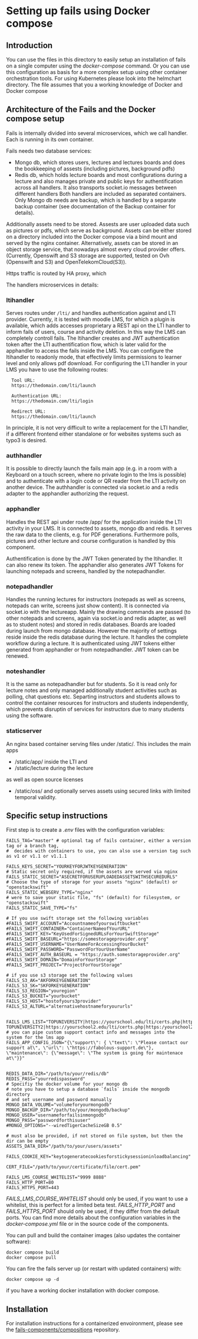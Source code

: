 # Setting up fails using Docker compose
## Introduction
You can use the files in this directory to easily setup an installation of fails on a single computer using the *docker-compose* command. Or you can use this configuration as basis for a more complex setup using other container orchestration tools. For using Kubernetes please look into the helmchart directory. The file assumes that you a working knowledge of Docker and Docker compose

## Architecture of the Fails and the Docker compose setup
Fails is internally divided into several microservices, which we call handler.
Each is running in its own container.

Fails needs two database services:
- Mongo db, which stores users, lectures and lectures boards and does the bookkeeping of assests (including pictures, background pdfs)
- Redis db, which holds lecture boards and most configurations during a lecture and also manages private and public keys for authentification across all handlers. It also transports socket.io messages between different handlers
Both handlers are included as separated containers. Only Mongo db needs are backup, which is handled by a separate backup container (see documentation of the Backup container for details).

Additionally assets need to be stored. Assests are user uploaded data such as pictures or pdfs, which serve as background.
Assets can be either stored on a directory included into the Docker compose via a bind mount and served by the nginx container.
Alternatively, assets can be stored in an object storage service, that nowadays almost every cloud provider offers. (Currently, Openswift and S3 storage are supported, tested on Ovh (Openswift and S3) and OpenTelekomCloud(S3)).

Https traffic is routed by HA proxy, which 

The handlers microservices in details:
### ltihandler
Serves routes under `/lti/` and handles authentication against and LTI provider.
Currently, it is tested with moodle LMS, for which a plugin is available, which adds accesses proprietary a REST api on the LTI handler to inform fails of users, course and activity deletion. In this way the LMS can completely controll fails.
The ltihandler creates and JWT authentication token after the LTI authentification flow, which is later valid for the apphandler to access the fails inside the LMS.
You can configure the ltihandler to readonly mode, that effectively limits permissions to learner level and only allows pdf download.
For configuring the LTI handler in your LMS you have to use the following routes:
```
  Tool URL:
  https://thedomain.com/lti/launch

  Authentication URL:
  https://thedomain.com/lti/login

  Redirect URL:
  https://thedomain.com/lti/launch
```

In principle, it is not very difficult to write a replacement for the LTI handler, if a different frontend either standalone or for websites systems such as typo3 is desired.
  
### authhandler
It is possible to directly launch the fails main app (e.g. in a room with a Keyboard on a touch screen, where no private login to the lms is possible) and to authenticate with a login code or QR reader from the LTI activity on another device. 
The authhandler is connected via socket.io and a redis adapter to the apphandler authorizing the request.

### apphandler
Handles the REST api under route /app/ for the application inside the LTI activity in your LMS.
It is connected to assets, mongo db and redis.
It serves the raw data to the clients, e.g. for PDF generations.
Furthermore polls, pictures and other lecture and course configuration is handled by this component.

Authentification is done by the JWT Token generated by the ltihandler. It can also renew its token.
The apphandler also generates JWT Tokens for launching notepads and screens, handled by the notepadhandler.

### notepadhandler
Handles the running lectures for instructors (notepads as well as screens, notepads can write, screens just show content). 
It is connected via socket.io with the lectureapp.
Mainly the drawing commands are passed (to other notepads and screens, again via socket.io and redis adapter, as well as to student notes) and stored in redis databases. Boards are loaded during launch from mongo database. However the majority of settings reside inside the redis database during the lecture.
It handles the complete workflow during a lecture. 
It is authenticated using JWT tokens either generated from apphandler or from notepadhandler.
JWT token can be renewed.

### noteshandler
It is the same as notepadhandler but for students.
So it is read only for lecture notes and only managed additionally student activities such as polling, chat questions etc.
Separting instructors and students allows to control the container resources for instructors and students independently, which prevents disruptin of services for instructors due to many students using the software.

### staticserver
An nginx based container serving files under /static/.
This includes the main apps 
- /static/app/ inside the LTI and 
- /static/lecture during the lecture

as well as open source licenses
- /static/oss/
and optionally serves assets using secured links with limited temporal validity.



## Specific setup instructions
First step is to create a *.env* files with the configuration variables:
```
FAILS_TAG="master" # optional tag of fails container, either a version tag or a branch tag,
#  decides with containers to use, you can also use a version tag such as v1 or v1.1 or v1.1.1

FAILS_KEYS_SECRET="YOURKEYFORJWTKEYGENERATION"
# Static secret only required, if the assets are served via nginx
FAILS_STATIC_SECRET="ASECRETFORUSERUPLOADEDASSETSWITHSECUREDURLS"
# Choose the type of storage for your assets "nginx" (default) or "openstackswift"
FAILS_STATIC_WEBSERV_TYPE="nginx"
# were to save your static file, "fs" (default) for filesystem, or "openstackswift"
FAILS_STATIC_SAVE_TYPE="fs"

# If you use swift storage set the following variables
#FAILS_SWIFT_ACCOUNT="Accountnameofyourswiftbucket"
#FAILS_SWIFT_CONTAINER="ContainerNameofYourURL"
#FAILS_SWIFT_KEY="KeyUsedForSignedURLsForYourSwiftStorage"
#FAILS_SWIFT_BASEURL="https://somestorageprovider.org"
#FAILS_SWIFT_USERNAME="UserNameForAccessingYourBucket"
#FAILS_SWIFT_PASSWORD="PasswordForYourUserName"
#FAILS_SWIFT_AUTH_BASEURL = "https://auth.somestorageprovider.org"
#FAILS_SWIFT_DOMAIN="DomainForYourStorage"
#FAILS_SWIFT_PROJECT="ProjectForYourStorage"

# if you use s3 storage set the following values
FAILS_S3_AK="AKFORKEYGENERATION"
FAILS_S3_SK="SKFORKEYGENERATION"
FAILS_S3_REGION="youregion"
FAILS_S3_BUCKET="yourbucket"
FAILS_S3_HOST="hostofyours3provider"
FAILS_S3_ALTURL="alternativehostnameforyoururls"


FAILS_LMS_LIST="TOPUNIVERSITY|https://yourschool.edu/lti/certs.php|https:/yourschool.edu/lti/token.php|https://yourschool.edu/lti/auth.php|yourschool.edu/ TOPUNIVERSITY2|https://yourschool2.edu/lti/certs.php|https:/yourschool2.edu/lti/token.php|https://yourschool2.edu/lti/auth.php|yourschool2.edu/"
# you can pipe custom support contact info and messages into the system for the lms app
FAILS_APP_CONFIG_JSON="{\"support\": { \"text\": \"Please contact our support at\", \"url\": \"https://fabolous-support.de\"}, \"maintenance\": {\"message\": \"The system is going for maintenace at\"}}"


REDIS_DATA_DIR="/path/to/your/redis/db"
REDIS_PASS="yourredispassword"
# Specifiy the docker volume for your mongo db
# note you have to setup a database `fails` inside the mongodb directory 
# and set username and password manually
MONGO_DATA_VOLUME="volumeforyourmongodb"
MONGO_BACKUP_DIR="/path/to/your/mongodb/backup"
MONGO_USER="usernameforfailsinmongodb"
MONGO_PASS="passwordforthisuser"
#MONGO_OPTIONS="--wiredTigerCacheSizeGB 0.5"

# must also be provided, if not stored on file system, but then the dir can be empty
ASSETS_DATA_DIR="/path/to/your/users/assets"

FAILS_COOKIE_KEY="keytogeneratecookiesforstickysessioninloadbalancing"

CERT_FILE="/path/to/your/certificate/file/cert.pem"

FAILS_LMS_COURSE_WHITELIST="9999 8888"
FAILS_HTTP_PORT=80
FAILS_HTTPS_PORT=443

```
*FAILS_LMS_COURSE_WHITELIST* should only be used, if you want to use a whitelist, this is perfect for a limited beta test. *FAILS_HTTP_PORT* and *FAILS_HTTPS_PORT* should only be used, if they differ from the default ports.
You can find more details about the configuration variables in the *docker-compose.yml* file or in the source code of the components.

You can pull and build the container images (also updates the container software):
```
docker compose build
docker compose pull
```

You can fire the fails server up (or restart with updated containers) with:
```
docker compose up -d
```
if you have a working docker installation with docker compose.

## Installation
For installation instructions for a containerized envoironment, please see the [fails-components/compositions](https://github.com/fails-components/compositions "fails-components/compositions") repository.
